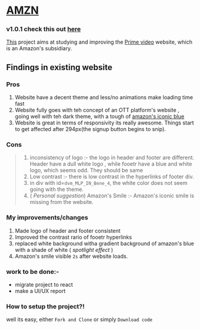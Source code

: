 # <a href="https://himanshu007-creator.github.io/AMZN-1.0.1/">AMZN</a>
### v1.0.1 check this out <a href="https://himanshu007-creator.github.io/AMZN-1.0.1/">here</a>
<a href="https://himanshu007-creator.github.io/AMZN-1.0.1/">This</a> project aims at studying and improving the <a href="https://www.primevideo.com/">Prime video</a> website, which is an Amazon's subsidiary.

## Findings in existing website
### Pros
1. Website have a decent theme and less/no animations make loading time fast
2. Website fully goes with teh concept of an OTT platform's website , going well with teh dark theme, with a tough of <a href="https://www.schemecolor.com/amazon-prime-blue-logo-color-scheme.php">amazon's iconic blue</a>
3. Website is great in terms of responsivity its really awesome. Things start to get affected after 294px(the signup button begins to snip).

### Cons
> 1. inconsistency of logo :- the logo in header and footer are different. Header have a dull white logo , while fooetr have a blue and white logo, which seems odd.
>  They should be same
> 2. Low contrast :- there is low contrast in the hyperlinks of footer div.
> 3. in div with id=<code>dvm_MLP_IN_Bene_4</code>, the white color does not seem going with the theme.
> 4. ( _Personal suggestion_) Amazon's Smile :- Amazon's iconic smile is missing from the website.

### My improvements/changes
1. Made logo of header and footer consistent
2. Improved the contrast rario of fooetr hyperlinks
3. replaced white background witha  gradient background of amazon's blue with a shade of white ( _spotlight effect_ )
4. Amazon's smile visible <code>2s</code> after website loads.

### work to be done:-
- migrate project to react
- make a UI/UX report

### How to setup the project?!
well its easy, either <code>Fork and Clone</code> or simply <code>Download code</code>
